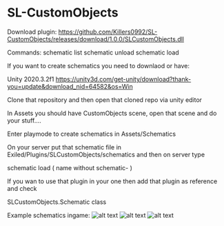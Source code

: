 # SL-CustomObjects

 Download plugin:
 https://github.com/Killers0992/SL-CustomObjects/releases/download/1.0.0/SLCustomObjects.dll
 
 Commands:
 schematic list
 schematic unload <name>
 schematic load <name>


 If you want to create schematics you need to downlaod  or have:

 Unity 2020.3.2f1
 https://unity3d.com/get-unity/download?thank-you=update&download_nid=64582&os=Win
 
 
 Clone that repository and then open that cloned repo via unity editor
 
 In Assets you should have CustomObjects scene, open that scene and do your stuff....
 
 Enter playmode to create schematics in Assets/Schematics
 
 On your server put that schematic file in Exiled/Plugins/SLCustomObjects/schematics and then on server type
 
 schematic load <name> ( name without schematic- )
 
 
 If you wan to use that plugin in your one then add that plugin as reference and check
 
 SLCustomObjects.Schematic class
 
 Example schematics ingame:
 ![alt text](https://cdn.discordapp.com/attachments/675862006057664513/828568118296313867/unknown.png)
 ![alt text](https://cdn.discordapp.com/attachments/675862006057664513/828565186935390238/unknown.png)
 ![alt text](https://cdn.discordapp.com/attachments/675862006057664513/828560294371524618/unknown.png)
